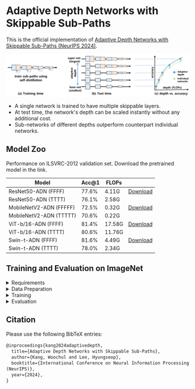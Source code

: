 # Adaptive Depth Networks with Skippable Sub-Paths

This is the official implementation of [Adaptive Depth Networks with Skippable Sub-Paths (NeurIPS 2024)](https://arxiv.org/abs/2312.16392). 

![fig1-small](./figures/fig1-small.png)
* A single network is trained to have multiple skippable layers.
* At test time, the network's depth can be scaled instantly without any additional cost. 
* Sub-networks of different depths outperform counterpart individual networks.

## Model Zoo

Performance on ILSVRC-2012 validation set. 
Download the pretrained model in the link.

| Model                   | Acc@1 | FLOPs  |                                                                                                 |
| ----------------------- | ----- | ------ | ----------------------------------------------------------------------------------------------- |
| ResNet50-ADN (FFFF)     | 77.6% | 4.11G  | [Download](https://drive.google.com/file/d/1thbJDkDYhhM7ZI3LY8d9dZ4TWSbYMT0b/view?usp=sharing)  |
| ResNet50-ADN (TTTT)     | 76.1% | 2.58G  |                                                                                                 |
| MobileNetV2-ADN (FFFFF) | 72.5% | 0.32G  | [Download](https://drive.google.com/file/d/1bft5SECYXOFjEhPSkAp2Z9d1U-7w2Mnz/view?usp=sharing) |
| MobileNetV2-ADN (TTTTT) | 70.6% | 0.22G  |                                                                                                 |
| ViT-b/16-ADN (FFFF)     | 81.4% | 17.58G | [Download](https://drive.google.com/file/d/1DlHNgjDCKJOWWFSuQIjClA5Ewbc6Jy3u/view?usp=sharing)  |
| ViT-b/16-ADN (TTTT)     | 80.6% | 11.76G |                                                                                                 |
| Swin-t-ADN (FFFF)       | 81.6% | 4.49G  | [Download](https://drive.google.com/file/d/10twk67rVBAoKFKZSkgsXEzx1RABX73kF/view?usp=sharing)  |
| Swin-t-ADN (TTTT)       | 78.0% | 2.34G  |                                                                                                 |

## Training and Evaluation on ImageNet
<details>
<summary>Requirements</summary>
 We conducted experiments under:
 <ul>
    <li>python 3.10</li>
    <li>pytorch 2.0, torchvision 0.15</li>
    <li>Cuda 12</li>
  </ul>
</details>
<details>
<summary>Data Preparation</summary>
Download ImageNet2012 train and val images from https://www.image-net.org.
 
We expect the directory structure to be the following:
```
path/to/imagenet2012/
  train/    # train images
  val/      # val images
```
</details>

<details>
<summary>Training</summary>

To train ResNet50-ADN on ILSVRC2012, run this command:
(Add '--fpn' to include intermediate features for self-distillation)

```
torchrun --nproc_per_node=4 train_adn.py --model resnet50 --batch-size 64 --lr-scheduler multisteplr --lr-multi-steps 60 100 140 --epochs 150 --norm-weight-decay 0 --bias-weight-decay 0 --subpath-temp 1.0 --output-dir <checkpoint directory> --data-path <ILSVRC2012 data path> 
```

To train Mobilenet-V2-ADN, run:

```train
torchrun --nproc_per_node=4 train_adn.py --model mobilenet_v2 --epochs 300 --lr 0.1 --wd 0.00001 --lr-scheduler multisteplr --lr-multi-steps 150 225 285 --batch-size 64 --norm-weight-decay 0 --bias-weight-decay 0 --subpath-temp 1.0 --output-dir <checkpoint directory> --data-path <ILSVRC2012 data path>
```

To train Swin-t-ADN, run:

```train
torchrun --nproc_per_node=4 train_adn.py --model swin_t --epochs 300 --batch-size 256 --opt adamw --lr 0.001 --weight-decay 0.05 --norm-weight-decay 0.0  --bias-weight-decay 0.0 --transformer-embedding-decay 0.0 --lr-scheduler cosineannealinglr --lr-min 0.00001 --lr-warmup-method linear  --lr-warmup-epochs 20 --lr-warmup-decay 0.01 --amp --label-smoothing 0.1 --mixup-alpha 0.8 --clip-grad-norm 5.0 --cutmix-alpha 1.0 --random-erase 0.25 --interpolation bicubic --auto-augment ta_wide --model-ema --ra-sampler --ra-reps 4  --val-resize-size 224 --subpath-temp 1.0 --output-dir <checkpoint directory> --data-path <ILSVRC2012 data path>
```

To train Vit-b-16-ADN, run:

```train
torchrun --nproc_per_node=4 train_adn.py --model vit_b_16 --epochs 300 --batch-size 256 --opt adamw --lr 0.00075 --wd 0.2 --lr-scheduler cosineannealinglr --lr-warmup-method linear --lr-warmup-epochs 30 --lr-warmup-decay 0.033 --amp --label-smoothing 0.11 --mixup-alpha 0.2 --auto-augment ra --clip-grad-norm 1 --ra-sampler --cutmix-alpha 1.0 --model-ema --subpath-temp 1.0 --output-dir <checkpoint directory> --data-path <ILSVRC2012 data path>
```
</details>

<details>
<summary>Evaluation</summary>

change *--skip-cfg* to select different sub-networks.

For example, use *'--skip-cfg True True True True'* to select the smallest sub-network.

To evaluate ResNet50-ADN, run:

```eval
python train_adn.py --model resnet50 --test-only --weights <weights file> --batch-size 256 --skip-cfg False False False False  --data-path <ILSVRC-2012 data path>
```

To evaluate MobileNetV2-ADN, run:

```eval
python train_adn.py --model mobilenet_v2 --test-only --weights <weights file> --batch-size 256 --skip-cfg False False False False False --data-path <ILSVRC-2012 data path>
```

To evaluate Swin-T-ADN, run:

```eval
python train_adn.py --model swin_t --test-only --weights <weights file> --batch-size 256 --skip-cfg False False False False --model-ema --interpolation bicubic --data-path <ILSVRC-2012 data path>
```

To evaluate Vit-b-16-ADN, run:

```eval
python train_adn.py --model vit_b_16 --test-only --weights <weights file> --batch-size 256 --skip-cfg False False False False --model-ema --data-path <ILSVRC-2012 data path>
```

</details>

## Citation

Please use the following BibTeX entries:

```
@inproceedings{kang2024adaptivedepth,
  title={Adaptive Depth Networks with Skippable Sub-Paths},
  author={Kang, Woochul and Lee, Hyungseop},
  booktitle={International Conference on Neural Information Processing (NeurIPS)},
  year={2024},
}
```
